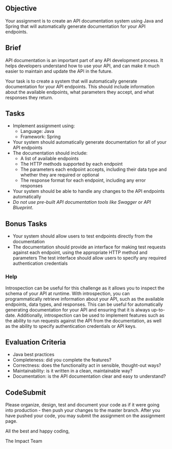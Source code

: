 ## Objective

Your assignment is to create an API documentation system using Java and Spring that will automatically generate documentation for your API endpoints.

## Brief

API documentation is an important part of any API development process. It helps developers understand how to use your API, and can make it much easier to maintain and update the API in the future.

Your task is to create a system that will automatically generate documentation for your API endpoints. This should include information about the available endpoints, what parameters they accept, and what responses they return.

## Tasks

-   Implement assignment using:
    -   Language: Java
    -   Framework: Spring
-   Your system should automatically generate documentation for all of your API endpoints
-   The documentation should include:
    -   A list of available endpoints
    -   The HTTP methods supported by each endpoint
    -   The parameters each endpoint accepts, including their data type and whether they are required or optional
    -   The response format for each endpoint, including any error responses
-   Your system should be able to handle any changes to the API endpoints automatically
-   _Do not use pre-built API documentation tools like Swagger or API Blueprint_.

## Bonus Tasks

-   Your system should allow users to test endpoints directly from the documentation
-   The documentation should provide an interface for making test requests against each endpoint, using the appropriate HTTP method and parameters
    The test interface should allow users to specify any required authentication credentials

### Help

Introspection can be useful for this challenge as it allows you to inspect the schema of your API at runtime. With introspection, you can programmatically retrieve information about your API, such as the available endpoints, data types, and responses. This can be useful for automatically generating documentation for your API and ensuring that it is always up-to-date. Additionally, introspection can be used to implement features such as the ability to run requests against the API from the documentation, as well as the ability to specify authentication credentials or API keys.

## Evaluation Criteria

-   Java best practices
-   Completeness: did you complete the features?
-   Correctness: does the functionality act in sensible, thought-out ways?
-   Maintainability: is it written in a clean, maintainable way?
-   Documentation: is the API documentation clear and easy to understand?

## CodeSubmit

Please organize, design, test and document your code as if it were going into production - then push your changes to the master branch. After you have pushed your code, you may submit the assignment on the assignment page.

All the best and happy coding,

The Impact Team